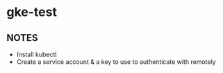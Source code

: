 # gke-test

## NOTES
- Install kubectl
- Create a service account & a key to use to authenticate with remotely



